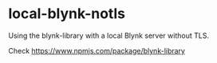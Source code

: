 # local-blynk-notls

Using the blynk-library with a local Blynk server without TLS.

Check https://www.npmjs.com/package/blynk-library